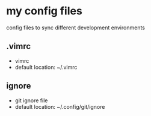 # my config files

config files to sync different development environments

## .vimrc

- vimrc
- default location: ~/.vimrc

## ignore

- git ignore file
- default location: ~/.config/git/ignore

